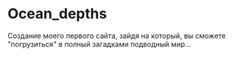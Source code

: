 # Ocean_depths
Создание моего первого сайта, зайдя на который, вы сможете "погрузиться" в полный загадками подводный мир...
